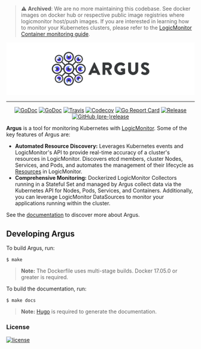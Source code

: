 > :warning: **Archived**: We are no more maintaining this codebase. See docker images on docker hub or respective public image registries where logicmonitor host/push images.
If you are interested in learning how to monitor your Kubernetes clusters, please refer to the [LogicMonitor Container monitoring guide](https://www.logicmonitor.com/support/about-logicmonitor-container-monitoring).

<p align="center"><img src="./logo.png"></p>

---

<p align="center">
  <a href="https://gitter.im/k8s-argus/Lobby"><img alt="GoDoc" src="https://img.shields.io/gitter/room/k8s-argus/Lobby.svg?style=flat-square"></a>
  <a href="https://godoc.org/github.com/logicmonitor/k8s-argus"><img alt="GoDoc" src="http://img.shields.io/badge/godoc-reference-blue.svg?style=flat-square"></a>
  <a href="https://travis-ci.org/logicmonitor/k8s-argus"><img alt="Travis" src="https://img.shields.io/travis/logicmonitor/k8s-argus.svg?style=flat-square"></a>
  <a href="https://codecov.io/gh/logicmonitor/k8s-argus"><img alt="Codecov" src="https://img.shields.io/codecov/c/github/logicmonitor/k8s-argus.svg?style=flat-square"></a>
  <a href="https://goreportcard.com/report/github.com/logicmonitor/k8s-argus"><img alt="Go Report Card" src="https://goreportcard.com/badge/github.com/logicmonitor/k8s-argus?style=flat-square"></a>
  <a href="https://github.com/logicmonitor/k8s-argus/releases/latest"><img alt="Release" src="https://img.shields.io/github/release/logicmonitor/argus.svg?style=flat-square"></a>
  <a href="https://github.com/logicmonitor/k8s-argus/releases/latest"><img alt="GitHub (pre-)release" src="https://img.shields.io/github/release/logicmonitor/argus/all.svg?style=flat-square"></a>
</p>

**Argus** is a tool for monitoring Kubernetes with
[LogicMonitor](https://www.logicmonitor.com). Some of the key features of Argus are:

- **Automated Resource Discovery:** Leverages Kubernetes events and LogicMonitor's API to provide real-time accuracy of
  a cluster's resources in LogicMonitor. Discovers etcd members, cluster Nodes, Services, and Pods, and automates the
  management of their lifecycle as
  [Resources](https://www.logicmonitor.com/support/devices/) in LogicMonitor.
- **Comprehensive Monitoring:** Dockerized LogicMonitor Collectors running in a Stateful Set and managed by Argus
  collect data via the Kubernetes API for Nodes, Pods, Services, and Containers. Additionally, you can leverage
  LogicMonitor DataSources to monitor your applications running within the cluster.

See the [documentation](https://logicmonitor.github.io/k8s-argus) to discover more about Argus.

Developing Argus
----------------
To build Argus, run:

```
$ make
```

> **Note:** The Dockerfile uses multi-stage builds. Docker 17.05.0 or greater is required.

To build the documentation, run:

```
$ make docs
```

> **Note:** [Hugo](https://github.com/gohugoio/hugo) is required to generate the documentation.

### License

[![license](https://img.shields.io/github/license/logicmonitor/k8s-argus.svg?style=flat-square)](https://github.com/logicmonitor/k8s-argus/blob/master/LICENSE)

